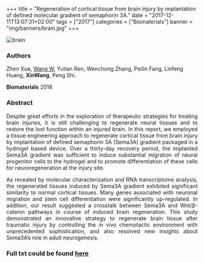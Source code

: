 +++
title = "Regeneration of cortical tissue from brain injury by implantation of defined molecular gradient of semaphorin 3A."
date = "2017-12-11T13:07:31+02:00"
tags = ["2017"]
categories = ["Biomaterials"]
banner = "img/banners/brain.jpg"
+++

<img src="/img/banners/brain.jpg" alt="brain" align=center />

### **Authors**

Zhen Xua, <U>Wang W</U>, Yutian Ren, Wenchong Zhang, Peilin Fang, Linfeng Huang, **XinWang**, Peng Shi. 

**Biomaterials** 2018


### **Abstract** 

<p align="justify">Despite great efforts in the exploration of therapeutic strategies for treating brain injuries, it is still challenging to regenerate neural tissues and to restore the lost function within an injured brain. In this report, we employed a tissue engineering approach to regenerate cortical tissue from brain injury by implantation of defined semaphorin 3A (Sema3A) gradient packaged in a hydrogel based device. Over a thirty-day recovery period, the implanted Sema3A gradient was sufficient to induce substantial migration of neural progenitor cells to the hydrogel and to promote differentiation of these cells for neuroregeneration at the injury site. 

<p align="justify">As revealed by molecular characterization and RNA transcriptome analysis, the regenerated tissues induced by Sema3A gradient exhibited significant similarity to normal cortical tissues. Many genes associated with neuronal migration and stem cell differentiation were significantly up-regulated. In addition, our result suggested a crosstalk between Sema3A and Wnt/β-catenin pathways in course of induced brain regeneration. This study demonstrated an innovative strategy to regenerate brain tissue after traumatic injury by controlling the in vivo chemotactic environment with unprecedented sophistication, and also resolved new insights about Sema3A’s role in adult neurogenesis. 

### **Full txt could be found [here](https://www.sciencedirect.com/science/article/pii/S0142961217308037)**
